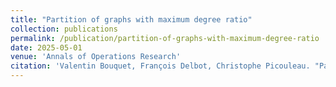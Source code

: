 ```yaml
---
title: "Partition of graphs with maximum degree ratio"
collection: publications
permalink: /publication/partition-of-graphs-with-maximum-degree-ratio
date: 2025-05-01
venue: 'Annals of Operations Research'
citation: 'Valentin Bouquet, François Delbot, Christophe Picouleau. "Partition of graphs with maximum degree ratio". Annals of Operations Research, 2025.'
---
```

